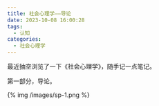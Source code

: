 ```yaml
---
title: 社会心理学——导论
date: 2023-10-08 16:00:28
tags: 
  - 认知
categories:
  - 社会心理学
---
```


最近抽空浏览了一下《社会心理学》，随手记一点笔记。

<!--more-->

第一部分，导论。

{% img /images/sp-1.png %}
